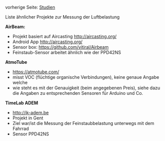 vorherige Seite: [Studien](/opendata-stuttgart/meta/wiki/Studien)  
  
Liste ähnlicher Projekte zur Messung der Luftbelastung  
  
**AirBeam:**  
* Projekt basiert auf Aircasting http://aircasting.org/  
* Android App http://aircasting.org/
* Sensor box: https://github.com/vitiral/Airbeam
* Feinstaub-Sensor arbeitet ähnlich wie der PPD42NS  
  
  
**AtmoTube**  
* https://atmotube.com/
* misst VOC (flüchtige organische Verbindungen), keine genaue Angabe welche  
* wie steht es mit der Genauigkeit (beim angegebenen Preis), siehe dazu die Angaben zu entsprechenden Sensoren für Arduino und Co.  
  
**TimeLab ADEM**
* http://ik-adem.be
* Projekt in Gent
* Ziel war/ist die Messung der Feinstaubbelastung unterwegs mit dem Fahrrad
* Sensor PPD42NS
   